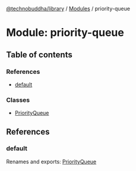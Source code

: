[@technobuddha/library](../../README.md) / [Modules](../Modules.md) / priority-queue

# Module: priority-queue

## Table of contents

### References

- [default](priority_queue.md#default)

### Classes

- [PriorityQueue](../classes/priority_queue.PriorityQueue.md)

## References

### default

Renames and exports: [PriorityQueue](../classes/priority_queue.PriorityQueue.md)
